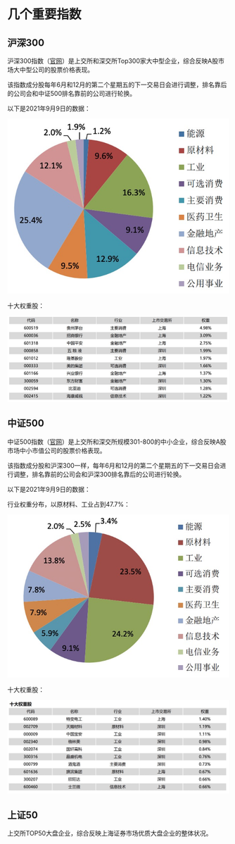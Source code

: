 # 几个重要指数

## 沪深300

沪深300指数（[官网](http://www.csindex.com.cn/zh-CN/indices/index-detail/000300)）是上交所和深交所Top300家大中型企业，综合反映A股市场大中型公司的股票价格表现。

该指数成分股每年6月和12月的第二个星期五的下一交易日会进行调整，排名靠后的公司会和中证500排名靠前的公司进行轮换。

以下是2021年9月9日的数据：

![](main-indices/300-prop.jpg)

十大权重股：

![](main-indices/300-weight-stock.jpg)

## 中证500

中证500指数（[官网](http://www.csindex.com.cn/zh-CN/indices/index-detail/000905)）是上交所和深交所规模301-800的中小企业，综合反映A股市场中小市值公司的股票价格表现。

该指数成分股和沪深300一样，每年6月和12月的第二个星期五的下一交易日会进行调整，排名靠前的公司会和沪深300排名靠后的公司进行轮换。

以下是2021年9月9日的数据：

行业权重分布，以原材料、工业占到47.7%：

![](main-indices/500-prop.jpg)

十大权重股：

![](main-indices/500-weight-stock.jpg)

## 上证50

上交所TOP50大盘企业，综合反映上海证券市场优质大盘企业的整体状况。
